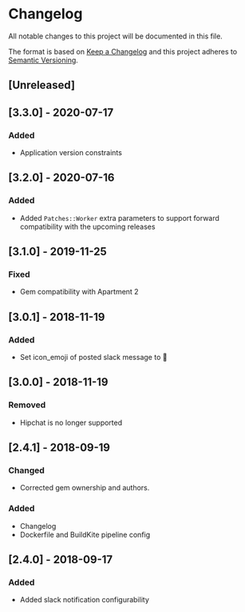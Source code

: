 # Changelog
All notable changes to this project will be documented in this file.

The format is based on [Keep a Changelog](http://keepachangelog.com/en/1.0.0/)
and this project adheres to [Semantic Versioning](http://semver.org/spec/v2.0.0.html).

## [Unreleased]
## [3.3.0] - 2020-07-17
### Added
- Application version constraints

## [3.2.0] - 2020-07-16
### Added
- Added `Patches::Worker` extra parameters to support forward compatibility with the upcoming releases

## [3.1.0] - 2019-11-25
### Fixed
- Gem compatibility with Apartment 2

## [3.0.1] - 2018-11-19
### Added
- Set icon_emoji of posted slack message to :dog:

## [3.0.0] - 2018-11-19
### Removed
- Hipchat is no longer supported

## [2.4.1] - 2018-09-19
### Changed
- Corrected gem ownership and authors.
### Added
- Changelog
- Dockerfile and BuildKite pipeline config

## [2.4.0] - 2018-09-17
### Added
- Added slack notification configurability
